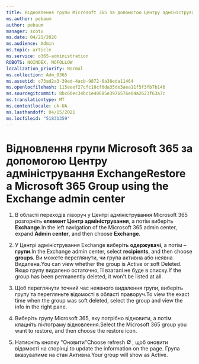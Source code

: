 ```yaml
---
title: Відновлення групи Microsoft 365 за допомогою Центру адміністрування Exchange
ms.author: pebaum
author: pebaum
manager: scotv
ms.date: 04/21/2020
ms.audience: Admin
ms.topic: article
ms.service: o365-administration
ROBOTS: NOINDEX, NOFOLLOW
localization_priority: Normal
ms.collection: Adm_O365
ms.assetid: c73ad2a3-39ed-4acb-9872-6a38eda11464
ms.openlocfilehash: 115eeef27cfc10cf6da35de3aea11f5f3fb7b146
ms.sourcegitcommit: 8bc60ec34bc1e40685e3976576e04a2623f63a7c
ms.translationtype: MT
ms.contentlocale: uk-UA
ms.lasthandoff: 04/15/2021
ms.locfileid: "51831359"
---
```

# <a name="restore-a-microsoft-365-group-using-the-exchange-admin-center"></a><span data-ttu-id="65bff-102">Відновлення групи Microsoft 365 за допомогою Центру адміністрування Exchange</span><span class="sxs-lookup"><span data-stu-id="65bff-102">Restore a Microsoft 365 Group using the Exchange admin center</span></span>

1. <span data-ttu-id="65bff-103">В області переходів ліворуч у Центрі адміністрування Microsoft 365 розгорніть **елемент Центр адміністрування**, а потім виберіть **Exchange**.</span><span class="sxs-lookup"><span data-stu-id="65bff-103">In the left navigation of the Microsoft 365 admin center, expand **Admin center**, and then choose **Exchange**.</span></span>
    
2. <span data-ttu-id="65bff-104">У Центрі адміністрування Exchange виберіть **одержувачі**, а потім – **групи**.</span><span class="sxs-lookup"><span data-stu-id="65bff-104">In the Exchange admin center, select **recipients**, and then choose **groups**.</span></span> <span data-ttu-id="65bff-105">Ви можете переглянути, чи група активна або неявна Видалена.</span><span class="sxs-lookup"><span data-stu-id="65bff-105">You can view whether the group is Active or soft Deleted.</span></span> <span data-ttu-id="65bff-106">Якщо групу видалено остаточно, її взагалі не буде в списку.</span><span class="sxs-lookup"><span data-stu-id="65bff-106">If the group has been permanently deleted, it won't be listed at all.</span></span>
    
3. <span data-ttu-id="65bff-107">Щоб переглянути точний час неявного видалення групи, виберіть групу та перегляньте відомості в області праворуч.</span><span class="sxs-lookup"><span data-stu-id="65bff-107">To view the exact time when the group was soft deleted, select the group and view the info in the right pane.</span></span>
    
4. <span data-ttu-id="65bff-108">Виберіть групу Microsoft 365, яку потрібно відновити, а потім клацніть піктограму відновлення.</span><span class="sxs-lookup"><span data-stu-id="65bff-108">Select the Microsoft 365 group you want to restore, and then choose the restore icon.</span></span>
    
5. <span data-ttu-id="65bff-109">Натисніть кнопку "Оновити"</span><span class="sxs-lookup"><span data-stu-id="65bff-109">Choose refresh</span></span> ![Піктограма оновлення](media/6464df90-2a91-4c1f-92a6-9a38c7696ac3.gif) <span data-ttu-id="65bff-111">, щоб оновити відомості на сторінці.</span><span class="sxs-lookup"><span data-stu-id="65bff-111">to update the information on the page.</span></span> <span data-ttu-id="65bff-112">Група вказуватиме на стан Активна.</span><span class="sxs-lookup"><span data-stu-id="65bff-112">Your group will show as Active.</span></span> 
    

